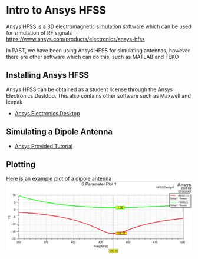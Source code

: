 
# Intro to Ansys HFSS
Ansys HFSS is a 3D electromagnetic simulation software which can be used for simulation of RF signals
https://www.ansys.com/products/electronics/ansys-hfss

In PAST, we have been using Ansys HFSS for simulating antennas, however there are other software which can do this, such as MATLAB and FEKO

## Installing Ansys HFSS
Ansys HFSS can be obtained as a student license through the Ansys Electronics Desktop. This also contains other software such as Maxwell and Icepak
- [Ansys Electronics Desktop](https://www.ansys.com/academic/students/ansys-electronics-desktop-student)

## Simulating a Dipole Antenna
- [Ansys Provided Tutorial](https://innovationspace.ansys.com/product/simulation-of-a-dipole-array-in-ansys-hfss/)

## Plotting
Here is an example plot of a dipole antenna
![Antenna Parameter Plot](image.png)